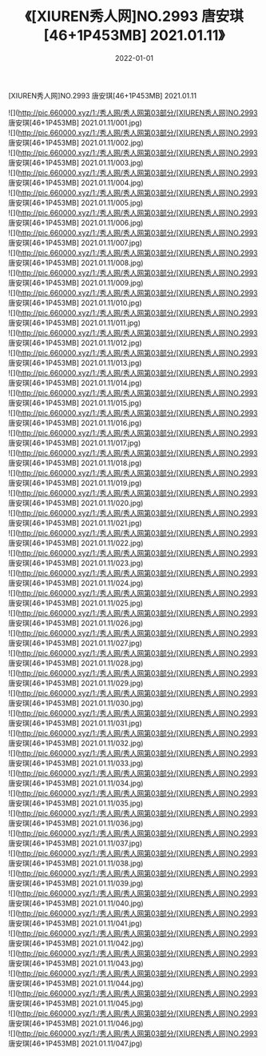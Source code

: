 ﻿---
layout: post
title:  《[XIUREN秀人网]NO.2993 唐安琪[46+1P453MB] 2021.01.11》
date:   2022-01-01
img: http://pic.660000.xyz/1:/秀人网/秀人网第03部分/[XIUREN秀人网]NO.2993 唐安琪[46+1P453MB] 2021.01.11/000.jpg
categories: [美女, 清纯, 唯美]
---

[XIUREN秀人网]NO.2993 唐安琪[46+1P453MB] 2021.01.11

 ![](http://pic.660000.xyz/1:/秀人网/秀人网第03部分/[XIUREN秀人网]NO.2993 唐安琪[46+1P453MB] 2021.01.11/001.jpg) <br>![](http://pic.660000.xyz/1:/秀人网/秀人网第03部分/[XIUREN秀人网]NO.2993 唐安琪[46+1P453MB] 2021.01.11/002.jpg) <br>![](http://pic.660000.xyz/1:/秀人网/秀人网第03部分/[XIUREN秀人网]NO.2993 唐安琪[46+1P453MB] 2021.01.11/003.jpg) <br>![](http://pic.660000.xyz/1:/秀人网/秀人网第03部分/[XIUREN秀人网]NO.2993 唐安琪[46+1P453MB] 2021.01.11/004.jpg) <br>![](http://pic.660000.xyz/1:/秀人网/秀人网第03部分/[XIUREN秀人网]NO.2993 唐安琪[46+1P453MB] 2021.01.11/005.jpg) <br>![](http://pic.660000.xyz/1:/秀人网/秀人网第03部分/[XIUREN秀人网]NO.2993 唐安琪[46+1P453MB] 2021.01.11/006.jpg) <br>![](http://pic.660000.xyz/1:/秀人网/秀人网第03部分/[XIUREN秀人网]NO.2993 唐安琪[46+1P453MB] 2021.01.11/007.jpg) <br>![](http://pic.660000.xyz/1:/秀人网/秀人网第03部分/[XIUREN秀人网]NO.2993 唐安琪[46+1P453MB] 2021.01.11/008.jpg) <br>![](http://pic.660000.xyz/1:/秀人网/秀人网第03部分/[XIUREN秀人网]NO.2993 唐安琪[46+1P453MB] 2021.01.11/009.jpg) <br>![](http://pic.660000.xyz/1:/秀人网/秀人网第03部分/[XIUREN秀人网]NO.2993 唐安琪[46+1P453MB] 2021.01.11/010.jpg) <br>![](http://pic.660000.xyz/1:/秀人网/秀人网第03部分/[XIUREN秀人网]NO.2993 唐安琪[46+1P453MB] 2021.01.11/011.jpg) <br>![](http://pic.660000.xyz/1:/秀人网/秀人网第03部分/[XIUREN秀人网]NO.2993 唐安琪[46+1P453MB] 2021.01.11/012.jpg) <br>![](http://pic.660000.xyz/1:/秀人网/秀人网第03部分/[XIUREN秀人网]NO.2993 唐安琪[46+1P453MB] 2021.01.11/013.jpg) <br>![](http://pic.660000.xyz/1:/秀人网/秀人网第03部分/[XIUREN秀人网]NO.2993 唐安琪[46+1P453MB] 2021.01.11/014.jpg) <br>![](http://pic.660000.xyz/1:/秀人网/秀人网第03部分/[XIUREN秀人网]NO.2993 唐安琪[46+1P453MB] 2021.01.11/015.jpg) <br>![](http://pic.660000.xyz/1:/秀人网/秀人网第03部分/[XIUREN秀人网]NO.2993 唐安琪[46+1P453MB] 2021.01.11/016.jpg) <br>![](http://pic.660000.xyz/1:/秀人网/秀人网第03部分/[XIUREN秀人网]NO.2993 唐安琪[46+1P453MB] 2021.01.11/017.jpg) <br>![](http://pic.660000.xyz/1:/秀人网/秀人网第03部分/[XIUREN秀人网]NO.2993 唐安琪[46+1P453MB] 2021.01.11/018.jpg) <br>![](http://pic.660000.xyz/1:/秀人网/秀人网第03部分/[XIUREN秀人网]NO.2993 唐安琪[46+1P453MB] 2021.01.11/019.jpg) <br>![](http://pic.660000.xyz/1:/秀人网/秀人网第03部分/[XIUREN秀人网]NO.2993 唐安琪[46+1P453MB] 2021.01.11/020.jpg) <br>![](http://pic.660000.xyz/1:/秀人网/秀人网第03部分/[XIUREN秀人网]NO.2993 唐安琪[46+1P453MB] 2021.01.11/021.jpg) <br>![](http://pic.660000.xyz/1:/秀人网/秀人网第03部分/[XIUREN秀人网]NO.2993 唐安琪[46+1P453MB] 2021.01.11/022.jpg) <br>![](http://pic.660000.xyz/1:/秀人网/秀人网第03部分/[XIUREN秀人网]NO.2993 唐安琪[46+1P453MB] 2021.01.11/023.jpg) <br>![](http://pic.660000.xyz/1:/秀人网/秀人网第03部分/[XIUREN秀人网]NO.2993 唐安琪[46+1P453MB] 2021.01.11/024.jpg) <br>![](http://pic.660000.xyz/1:/秀人网/秀人网第03部分/[XIUREN秀人网]NO.2993 唐安琪[46+1P453MB] 2021.01.11/025.jpg) <br>![](http://pic.660000.xyz/1:/秀人网/秀人网第03部分/[XIUREN秀人网]NO.2993 唐安琪[46+1P453MB] 2021.01.11/026.jpg) <br>![](http://pic.660000.xyz/1:/秀人网/秀人网第03部分/[XIUREN秀人网]NO.2993 唐安琪[46+1P453MB] 2021.01.11/027.jpg) <br>![](http://pic.660000.xyz/1:/秀人网/秀人网第03部分/[XIUREN秀人网]NO.2993 唐安琪[46+1P453MB] 2021.01.11/028.jpg) <br>![](http://pic.660000.xyz/1:/秀人网/秀人网第03部分/[XIUREN秀人网]NO.2993 唐安琪[46+1P453MB] 2021.01.11/029.jpg) <br>![](http://pic.660000.xyz/1:/秀人网/秀人网第03部分/[XIUREN秀人网]NO.2993 唐安琪[46+1P453MB] 2021.01.11/030.jpg) <br>![](http://pic.660000.xyz/1:/秀人网/秀人网第03部分/[XIUREN秀人网]NO.2993 唐安琪[46+1P453MB] 2021.01.11/031.jpg) <br>![](http://pic.660000.xyz/1:/秀人网/秀人网第03部分/[XIUREN秀人网]NO.2993 唐安琪[46+1P453MB] 2021.01.11/032.jpg) <br>![](http://pic.660000.xyz/1:/秀人网/秀人网第03部分/[XIUREN秀人网]NO.2993 唐安琪[46+1P453MB] 2021.01.11/033.jpg) <br>![](http://pic.660000.xyz/1:/秀人网/秀人网第03部分/[XIUREN秀人网]NO.2993 唐安琪[46+1P453MB] 2021.01.11/034.jpg) <br>![](http://pic.660000.xyz/1:/秀人网/秀人网第03部分/[XIUREN秀人网]NO.2993 唐安琪[46+1P453MB] 2021.01.11/035.jpg) <br>![](http://pic.660000.xyz/1:/秀人网/秀人网第03部分/[XIUREN秀人网]NO.2993 唐安琪[46+1P453MB] 2021.01.11/036.jpg) <br>![](http://pic.660000.xyz/1:/秀人网/秀人网第03部分/[XIUREN秀人网]NO.2993 唐安琪[46+1P453MB] 2021.01.11/037.jpg) <br>![](http://pic.660000.xyz/1:/秀人网/秀人网第03部分/[XIUREN秀人网]NO.2993 唐安琪[46+1P453MB] 2021.01.11/038.jpg) <br>![](http://pic.660000.xyz/1:/秀人网/秀人网第03部分/[XIUREN秀人网]NO.2993 唐安琪[46+1P453MB] 2021.01.11/039.jpg) <br>![](http://pic.660000.xyz/1:/秀人网/秀人网第03部分/[XIUREN秀人网]NO.2993 唐安琪[46+1P453MB] 2021.01.11/040.jpg) <br>![](http://pic.660000.xyz/1:/秀人网/秀人网第03部分/[XIUREN秀人网]NO.2993 唐安琪[46+1P453MB] 2021.01.11/041.jpg) <br>![](http://pic.660000.xyz/1:/秀人网/秀人网第03部分/[XIUREN秀人网]NO.2993 唐安琪[46+1P453MB] 2021.01.11/042.jpg) <br>![](http://pic.660000.xyz/1:/秀人网/秀人网第03部分/[XIUREN秀人网]NO.2993 唐安琪[46+1P453MB] 2021.01.11/043.jpg) <br>![](http://pic.660000.xyz/1:/秀人网/秀人网第03部分/[XIUREN秀人网]NO.2993 唐安琪[46+1P453MB] 2021.01.11/044.jpg) <br>![](http://pic.660000.xyz/1:/秀人网/秀人网第03部分/[XIUREN秀人网]NO.2993 唐安琪[46+1P453MB] 2021.01.11/045.jpg) <br>![](http://pic.660000.xyz/1:/秀人网/秀人网第03部分/[XIUREN秀人网]NO.2993 唐安琪[46+1P453MB] 2021.01.11/046.jpg) <br>![](http://pic.660000.xyz/1:/秀人网/秀人网第03部分/[XIUREN秀人网]NO.2993 唐安琪[46+1P453MB] 2021.01.11/047.jpg) <br>